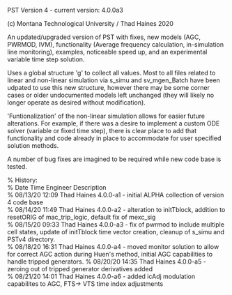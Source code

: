 PST Version 4 - current version: 4.0.0a3

(c) Montana Technological University / Thad Haines 2020

An updated/upgraded version of PST with fixes, new models (AGC, PWRMOD, IVM), 
functionality (Average frequency calculation, in-simulation line monitoring),
examples, noticeable speed up, and an experimental variable time step solution.

Uses a global structure 'g' to collect all values. Most to all files related to 
linear and non-linear simulation via s_simu  and sv_mgen_Batch have been udpated 
to use this new structure, however there may be some corner cases or older 
undocumented models left unchanged (they will likely no longer operate as desired 
without modification).

'Funtionalization' of the non-linear simulation allows for easier future 
alterations. For example, if there was a desire to implement a custom ODE solver 
(variable or fixed time step), there is clear place to add that functionality 
and code already in place to accommodate for user specified solution methods.

A number of bug fixes are imagined to be required while new code base is tested.

%   History:  
%   Date        Time    Engineer        Description  
%   08/13/20    12:09   Thad Haines     4.0.0-a1 - initial ALPHA collection of version 4 code base  
% 	08/14/20 	11:49 	Thad Haines 	4.0.0-a2 - alteration to initTblock, addition to resetORIG of mac_trip_logic, default fix of mexc_sig  
% 	08/15/20 	09:33	Thad Haines 	4.0.0-a3 - fix of pwrmod to include multiple cell states, update of initTblock time vector creation, cleanup of s_simu and PSTv4 directory.  
%   08/18/20    16:31   Thad Haines     4.0.0-a4 - moved monitor solution to allow for correct AGC action during Huen's method, initial AGC capabilities to handle tripped generators. 
%   08/20/20    14:35   Thad Haines     4.0.0-a5 - zeroing out of tripped generator derivatives added   
%	08/21/20 	14:01 	Thad Haines 	4.0.0-a6 - added icAdj modulation capabilites to AGC, FTS-> VTS time index adjustments  